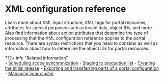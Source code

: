# XML configuration reference

Learn more about XML input structure, XML tags for portal resources, attributes for special purposes such as locale data, object IDs, and more. Also find information about action attributes that determine the type of processing that the XML configuration reference applies to the portal resource. There are syntax restrictions that you need to consider as well as information about how to determine the object IDs for portal resources.

???+ info "Related information"  
    -   [Scheduling scope synchronization](../../../../../manage_content/wcm/wcm_artifacts/tagrate_managing/syn_scope/wcm_tagrate_syncscope_sched.md)
    -   [Staging to production list](../../../../../deployment/manage/staging_to_production/overview_of_staging_to_prod/dep_stage_check.md)
    -   [Creating the initial release](../../../../../deployment/manage/staging_to_production/creating_deploying_initial_release/dep_cir.md)
    -   [Exporting and transferring parts of a portal configuration](../../../portal_admin_tools/xml_config_interface/working_xml_config_interface/using_xml_config_cmd_line/transfer_portal_cfg_using_xml_config_int/adxmltsk_xfer_partl_cfg.md)
    -   [Managing your cluster](../../../../../deployment/manage/config_cluster/managing_cluster/index.md)

